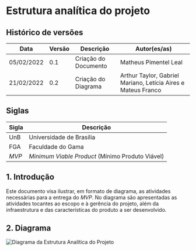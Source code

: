 # Estrutura analítica do projeto

## Histórico de versões

| Data | Versão | Descrição | Autor(es/as) |
|------|--------|-----------|--------------|
|05/02/2022|0.1|Criação do Documento|Matheus Pimentel Leal|
|21/02/2022|0.2|Criação do Diagrama|Arthur Taylor, Gabriel Mariano, Letícia Aires e Mateus Franco|


## Siglas

| Sigla | Descrição |
|-------|-----------|
|  UnB  | Universidade de Brasília |
|  FGA  | Faculdade do Gama |
|  *MVP*  | *Minimum Viable Product* (Mínimo Produto Viável) |

## 1. Introdução
Este documento visa ilustrar, em formato de diagrama, as atividades necessárias para a entrega do _MVP_. No diagrama são apresentadas as atividades tocantes ao escopo e à gerência do projeto, além da infraestrutura e das características do produto a ser desenvolvido.

## 2. Diagrama
![Diagrama da Estrutura Analítica do Projeto](https://user-images.githubusercontent.com/72149063/155042838-288a1f76-956f-4219-ba87-6e599f380dce.jpg)
